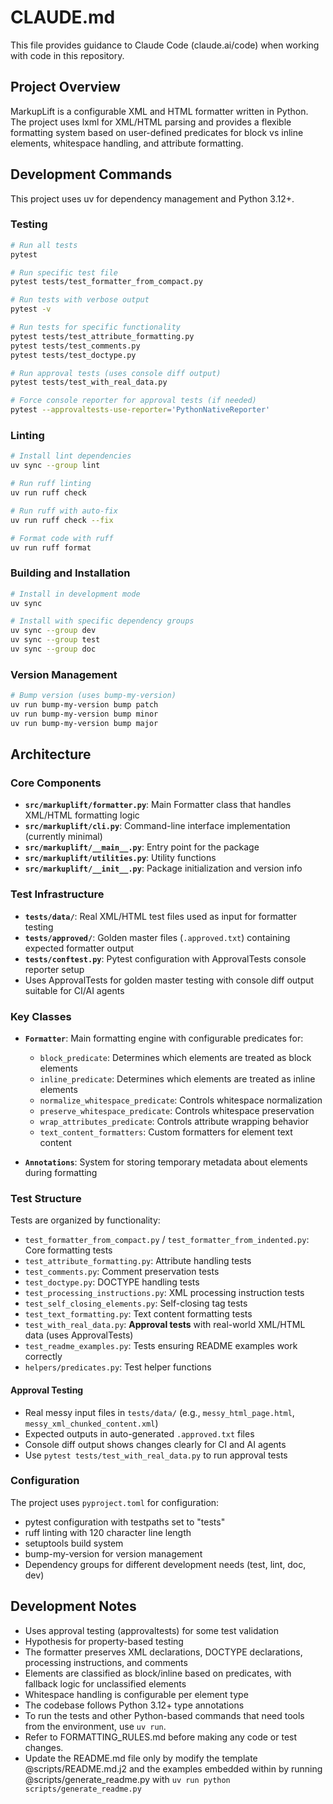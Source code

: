 # CLAUDE.md

This file provides guidance to Claude Code (claude.ai/code) when working with code in this repository.

## Project Overview

MarkupLift is a configurable XML and HTML formatter written in Python. The project uses lxml for XML/HTML parsing and provides a flexible formatting system based on user-defined predicates for block vs inline elements, whitespace handling, and attribute formatting.

## Development Commands

This project uses uv for dependency management and Python 3.12+.

### Testing
```bash
# Run all tests
pytest

# Run specific test file
pytest tests/test_formatter_from_compact.py

# Run tests with verbose output
pytest -v

# Run tests for specific functionality
pytest tests/test_attribute_formatting.py
pytest tests/test_comments.py
pytest tests/test_doctype.py

# Run approval tests (uses console diff output)
pytest tests/test_with_real_data.py

# Force console reporter for approval tests (if needed)
pytest --approvaltests-use-reporter='PythonNativeReporter'
```

### Linting
```bash
# Install lint dependencies
uv sync --group lint

# Run ruff linting
uv run ruff check

# Run ruff with auto-fix
uv run ruff check --fix

# Format code with ruff
uv run ruff format
```

### Building and Installation
```bash
# Install in development mode
uv sync

# Install with specific dependency groups
uv sync --group dev
uv sync --group test
uv sync --group doc
```

### Version Management
```bash
# Bump version (uses bump-my-version)
uv run bump-my-version bump patch
uv run bump-my-version bump minor
uv run bump-my-version bump major
```

## Architecture

### Core Components

- **`src/markuplift/formatter.py`**: Main Formatter class that handles XML/HTML formatting logic
- **`src/markuplift/cli.py`**: Command-line interface implementation (currently minimal)
- **`src/markuplift/__main__.py`**: Entry point for the package
- **`src/markuplift/utilities.py`**: Utility functions
- **`src/markuplift/__init__.py`**: Package initialization and version info

### Test Infrastructure

- **`tests/data/`**: Real XML/HTML test files used as input for formatter testing
- **`tests/approved/`**: Golden master files (`.approved.txt`) containing expected formatter output
- **`tests/conftest.py`**: Pytest configuration with ApprovalTests console reporter setup
- Uses ApprovalTests for golden master testing with console diff output suitable for CI/AI agents

### Key Classes

- **`Formatter`**: Main formatting engine with configurable predicates for:
  - `block_predicate`: Determines which elements are treated as block elements
  - `inline_predicate`: Determines which elements are treated as inline elements
  - `normalize_whitespace_predicate`: Controls whitespace normalization
  - `preserve_whitespace_predicate`: Controls whitespace preservation
  - `wrap_attributes_predicate`: Controls attribute wrapping behavior
  - `text_content_formatters`: Custom formatters for element text content

- **`Annotations`**: System for storing temporary metadata about elements during formatting

### Test Structure

Tests are organized by functionality:
- `test_formatter_from_compact.py` / `test_formatter_from_indented.py`: Core formatting tests
- `test_attribute_formatting.py`: Attribute handling tests
- `test_comments.py`: Comment preservation tests
- `test_doctype.py`: DOCTYPE handling tests
- `test_processing_instructions.py`: XML processing instruction tests
- `test_self_closing_elements.py`: Self-closing tag tests
- `test_text_formatting.py`: Text content formatting tests
- `test_with_real_data.py`: **Approval tests** with real-world XML/HTML data (uses ApprovalTests)
- `test_readme_examples.py`: Tests ensuring README examples work correctly
- `helpers/predicates.py`: Test helper functions

#### Approval Testing
- Real messy input files in `tests/data/` (e.g., `messy_html_page.html`, `messy_xml_chunked_content.xml`)
- Expected outputs in auto-generated `.approved.txt` files
- Console diff output shows changes clearly for CI and AI agents
- Use `pytest tests/test_with_real_data.py` to run approval tests

### Configuration

The project uses `pyproject.toml` for configuration:
- pytest configuration with testpaths set to "tests"
- ruff linting with 120 character line length
- setuptools build system
- bump-my-version for version management
- Dependency groups for different development needs (test, lint, doc, dev)

## Development Notes

- Uses approval testing (approvaltests) for some test validation
- Hypothesis for property-based testing
- The formatter preserves XML declarations, DOCTYPE declarations, processing instructions, and comments
- Elements are classified as block/inline based on predicates, with fallback logic for unclassified elements
- Whitespace handling is configurable per element type
- The codebase follows Python 3.12+ type annotations
- To run the tests and other Python-based commands that need tools from the environment, use `uv run`.
- Refer to FORMATTING_RULES.md before making any code or test changes.
- Update the README.md file only by modify the template @scripts/README.md.j2 and the examples embedded within by running @scripts/generate_readme.py with `uv run python scripts/generate_readme.py`